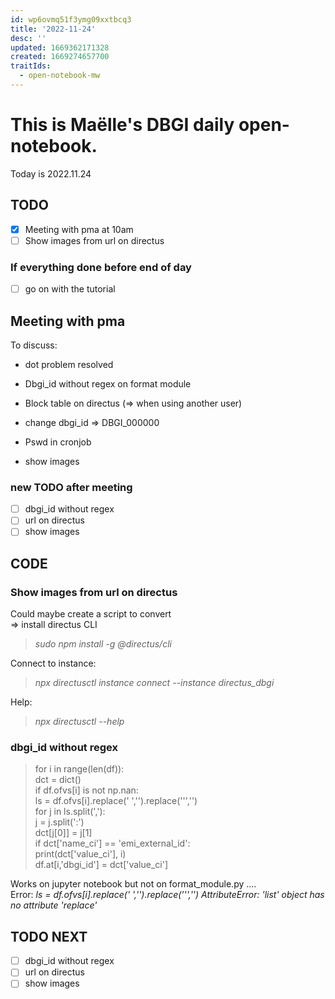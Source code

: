 ```yaml
---
id: wp6ovmq51f3ymg09xxtbcq3
title: '2022-11-24'
desc: ''
updated: 1669362171328
created: 1669274657700
traitIds:
  - open-notebook-mw
---
```


# This is Maëlle's DBGI daily open-notebook.

Today is 2022.11.24


## TODO
- [x] Meeting with pma at 10am
- [ ] Show images from url on directus

### If everything done before end of day
- [ ] go on with the tutorial

## Meeting with pma
To discuss:         
- dot problem resolved
- Dbgi_id without regex on format module
- Block table on directus (=> when using another user)
- change dbgi_id => DBGI_000000
- Pswd in cronjob

- show images

### new TODO after meeting
- [ ] dbgi_id without regex
- [ ] url on directus
- [ ] show images

## CODE

### Show images from url on directus
Could maybe create a script to convert        
=> install directus CLI        
>   *sudo npm install -g @directus/cli*

Connect to instance:      
>   *npx directusctl instance connect --instance directus_dbgi*

Help:      
>   *npx directusctl --help*

### dbgi_id without regex

> for i in range(len(df)):          
>     dct = dict()         
>     if df.ofvs[i] is not np.nan:       
>         ls = df.ofvs[i].replace(' ','').replace('\'','')        
>         for j in ls.split(','):        
>             j = j.split(':')         
>             dct[j[0]] = j[1]          
>         if dct['name_ci'] == 'emi_external_id':           
>             print(dct['value_ci'], i)        
>             df.at[i,'dbgi_id'] = dct['value_ci']        

Works on jupyter notebook but not on format_module.py ....         
Error: *ls = df.ofvs[i].replace(' ','').replace('\'','')  AttributeError: 'list' object has no attribute 'replace'*


## TODO NEXT
- [ ] dbgi_id without regex
- [ ] url on directus
- [ ] show images
